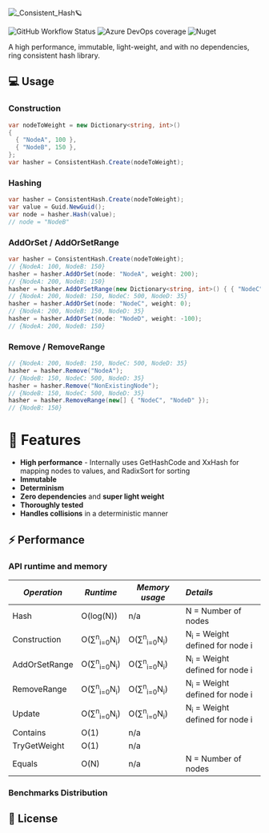 ![_Consistent_Hash🪐](https://user-images.githubusercontent.com/16527376/147839020-5e88c335-6275-44ab-9614-e77badd9a7d0.png)

![GitHub Workflow Status](https://img.shields.io/github/workflow/status/MrLederer/ConsistentHash/build-and-unit-tests)
![Azure DevOps coverage](https://img.shields.io/azure-devops/coverage/carmellederer/ConsistentHash/2)
![Nuget](https://img.shields.io/nuget/v/ConsistentHash)

A high performance, immutable, light-weight, and with no dependencies, ring consistent hash library.
## 💻 Usage
### Construction
```csharp
var nodeToWeight = new Dictionary<string, int>()
{
  { "NodeA", 100 },
  { "NodeB", 150 },
};
var hasher = ConsistentHash.Create(nodeToWeight);
```

### Hashing
```csharp
var hasher = ConsistentHash.Create(nodeToWeight);
var value = Guid.NewGuid();
var node = hasher.Hash(value);
// node = "NodeB"
```
### AddOrSet / AddOrSetRange
```csharp
var hasher = ConsistentHash.Create(nodeToWeight); 
// {NodeA: 100, NodeB: 150}
hasher = hasher.AddOrSet(node: "NodeA", weight: 200); 
// {NodeA: 200, NodeB: 150}
hasher = hasher.AddOrSetRange(new Dictionary<string, int>() { { "NodeC", 500 }, {"NodeD", 35 } });
// {NodeA: 200, NodeB: 150, NodeC: 500, NodeD: 35}
hasher = hasher.AddOrSet(node: "NodeC", weight: 0);
// {NodeA: 200, NodeB: 150, NodeD: 35}
hasher = hasher.AddOrSet(node: "NodeD", weight: -100);
// {NodeA: 200, NodeB: 150}
```

### Remove / RemoveRange
```csharp
// {NodeA: 200, NodeB: 150, NodeC: 500, NodeD: 35}
hasher = hasher.Remove("NodeA");
// {NodeB: 150, NodeC: 500, NodeD: 35}
hasher = hasher.Remove("NonExistingNode");
// {NodeB: 150, NodeC: 500, NodeD: 35}
hasher = hasher.RemoveRange(new[] { "NodeC", "NodeD" });
// {NodeB: 150}
```

# 🌟 Features
* **High performance** - Internally uses GetHashCode and XxHash for mapping nodes to values, and RadixSort for sorting
* **Immutable** 
* **Determinism**
* **Zero dependencies** and **super light weight**
* **Thoroughly tested**
* **Handles collisions** in a deterministic manner

## ⚡️ Performance 
### API runtime and memory
*Operation*|*Runtime*|*Memory usage*|*Details*
--- | --- | --- | :--
Hash | O(log(N)) | n/a | N = Number of nodes
Construction | O(&sum;<sup>n</sup><sub>i=0</sub>N<sub>i</sub>) | O(&sum;<sup>n</sup><sub>i=0</sub>N<sub>i</sub>) | N<sub>i</sub> = Weight defined for node i
AddOrSetRange | O(&sum;<sup>n</sup><sub>i=0</sub>N<sub>i</sub>) | O(&sum;<sup>n</sup><sub>i=0</sub>N<sub>i</sub>) | N<sub>i</sub> = Weight defined for node i
RemoveRange | O(&sum;<sup>n</sup><sub>i=0</sub>N<sub>i</sub>) | O(&sum;<sup>n</sup><sub>i=0</sub>N<sub>i</sub>) | N<sub>i</sub> = Weight defined for node i
Update | O(&sum;<sup>n</sup><sub>i=0</sub>N<sub>i</sub>) | O(&sum;<sup>n</sup><sub>i=0</sub>N<sub>i</sub>) | N<sub>i</sub> = Weight defined for node i
Contains | O(1) | n/a |
TryGetWeight | O(1) | n/a |
Equals | O(N) | n/a | N = Number of nodes
### Benchmarks Distribution

## 📃 License

